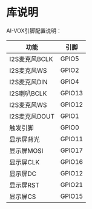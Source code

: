 # 库说明

AI-VOX引脚配置说明：

| 功能                                | 引脚     |
| --------------------------------- | ------ |
| I2S麦克风BCLK                        | GPIO5  |
| I2S麦克风WS                          | GPIO2  |
| I2S麦克风DIN                         | GPIO4  |
| I2S喇叭BCLK                         | GPIO13 |
| I2S麦克风WS                          | GPIO12 |
| I2S麦克风DOUT                        | GPIO1  |
| 触发引脚                              | GPIO0  |
| 显示屏背光                             | GPIO11 |
| 显示屏MOSI                           | GPIO17 |
| 显示屏CLK                            | GPIO16 |
| 显示屏DC                             | GPIO12 |
| 显示屏RST                            | GPIO21 |
| 显示屏CS | GPIO15 |
